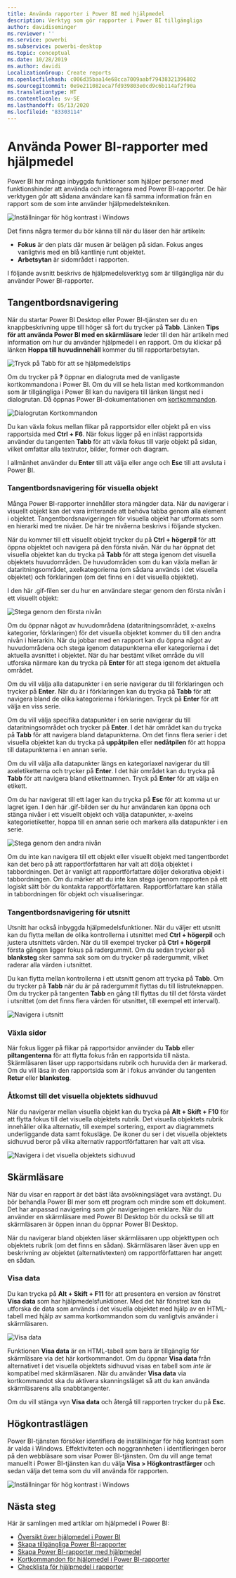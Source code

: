```yaml
---
title: Använda rapporter i Power BI med hjälpmedel
description: Verktyg som gör rapporter i Power BI tillgängliga
author: davidiseminger
ms.reviewer: ''
ms.service: powerbi
ms.subservice: powerbi-desktop
ms.topic: conceptual
ms.date: 10/28/2019
ms.author: davidi
LocalizationGroup: Create reports
ms.openlocfilehash: c006d35baa14e68cca7009aabf79438321396802
ms.sourcegitcommit: 0e9e211082eca7fd939803e0cd9c6b114af2f90a
ms.translationtype: HT
ms.contentlocale: sv-SE
ms.lasthandoff: 05/13/2020
ms.locfileid: "83303114"
---
```

# <a name="consume-power-bi-reports-by-using-accessibility-features"></a>Använda Power BI-rapporter med hjälpmedel
Power BI har många inbyggda funktioner som hjälper personer med funktionshinder att använda och interagera med Power BI-rapporter. De här verktygen gör att sådana användare kan få samma information från en rapport som de som inte använder hjälpmedelstekniken.

![Inställningar för hög kontrast i Windows](media/desktop-accessibility/accessibility-consuming-tools-01.png)

Det finns några termer du bör känna till när du läser den här artikeln:

* **Fokus** är den plats där musen är belägen på sidan. Fokus anges vanligtvis med en blå kantlinje runt objektet.
* **Arbetsytan** är sidområdet i rapporten.

I följande avsnitt beskrivs de hjälpmedelsverktyg som är tillgängliga när du använder Power BI-rapporter.

## <a name="keyboard-navigation"></a>Tangentbordsnavigering

När du startar Power BI Desktop eller Power BI-tjänsten ser du en knappbeskrivning uppe till höger så fort du trycker på **Tabb**. Länken **Tips för att använda Power BI med en skärmläsare** leder till den här artikeln med information om hur du använder hjälpmedel i en rapport. Om du klickar på länken **Hoppa till huvudinnehåll** kommer du till rapportarbetsytan.

![Tryck på Tabb för att se hjälpmedelstips](media/desktop-accessibility/accessibility-consuming-tools-02.png)

Om du trycker på **?** öppnar en dialogruta med de vanligaste kortkommandona i Power BI. Om du vill se hela listan med kortkommandon som är tillgängliga i Power BI kan du navigera till länken längst ned i dialogrutan. Då öppnas Power BI-dokumentationen om [kortkommandon](desktop-accessibility-keyboard-shortcuts.md).

![Dialogrutan Kortkommandon](media/desktop-accessibility/accessibility-consuming-tools-03.png)

Du kan växla fokus mellan flikar på rapportsidor eller objekt på en viss rapportsida med **Ctrl + F6**. När fokus ligger på en inläst rapportsida använder du tangenten **Tabb** för att växla fokus till varje objekt på sidan, vilket omfattar alla textrutor, bilder, former och diagram. 

I allmänhet använder du **Enter** till att välja eller ange och **Esc** till att avsluta i Power BI.

### <a name="keyboard-navigation-for-visuals"></a>Tangentbordsnavigering för visuella objekt

Många Power BI-rapporter innehåller stora mängder data. När du navigerar i visuellt objekt kan det vara irriterande att behöva tabba genom alla element i objektet. Tangentbordsnavigeringen för visuella objekt har utformats som en hierarki med tre nivåer. De här tre nivåerna beskrivs i följande stycken.

När du kommer till ett visuellt objekt trycker du på **Ctrl + högerpil** för att öppna objektet och navigera på den första nivån. När du har öppnat det visuella objektet kan du trycka på **Tabb** för att stega igenom det visuella objektets huvudområden. De huvudområden som du kan växla mellan är dataritningsområdet, axelkategorierna (om sådana används i det visuella objektet) och förklaringen (om det finns en i det visuella objektet).

I den här .gif-filen ser du hur en användare stegar genom den första nivån i ett visuellt objekt:

![Stega genom den första nivån](media/desktop-accessibility/accessibility-consuming-tools-04.gif)

Om du öppnar något av huvudområdena (dataritningsområdet, x-axelns kategorier, förklaringen) för det visuella objektet kommer du till den andra nivån i hierarkin. När du jobbar med en rapport kan du öppna något av huvudområdena och stega igenom datapunkterna eller kategorierna i det aktuella avsnittet i objektet. När du har bestämt vilket område du vill utforska närmare kan du trycka på **Enter** för att stega igenom det aktuella området.

Om du vill välja alla datapunkter i en serie navigerar du till förklaringen och trycker på **Enter**. När du är i förklaringen kan du trycka på **Tabb** för att navigera bland de olika kategorierna i förklaringen. Tryck på **Enter** för att välja en viss serie.

Om du vill välja specifika datapunkter i en serie navigerar du till dataritningsområdet och trycker på **Enter**. I det här området kan du trycka på **Tabb** för att navigera bland datapunkterna. Om det finns flera serier i det visuella objektet kan du trycka på **uppåtpilen** eller **nedåtpilen** för att hoppa till datapunkterna i en annan serie.

Om du vill välja alla datapunkter längs en kategoriaxel navigerar du till axeletiketterna och trycker på **Enter**. I det här området kan du trycka på **Tabb** för att navigera bland etikettnamnen. Tryck på **Enter** för att välja en etikett.

Om du har navigerat till ett lager kan du trycka på **Esc** för att komma ut ur lagret igen. I den här .gif-bilden ser du hur användaren kan öppna och stänga nivåer i ett visuellt objekt och välja datapunkter, x-axelns kategorietiketter, hoppa till en annan serie och markera alla datapunkter i en serie.

![Stega genom den andra nivån](media/desktop-accessibility/accessibility-consuming-tools-05.gif)

Om du inte kan navigera till ett objekt eller visuellt objekt med tangentbordet kan det bero på att rapportförfattaren har valt att dölja objektet i tabbordningen. Det är vanligt att rapportförfattare döljer dekorativa objekt i tabbordningen. Om du märker att du inte kan stega igenom rapporten på ett logiskt sätt bör du kontakta rapportförfattaren. Rapportförfattare kan ställa in tabbordningen för objekt och visualiseringar.

### <a name="keyboard-navigation-for-slicers"></a>Tangentbordsnavigering för utsnitt

Utsnitt har också inbyggda hjälpmedelsfunktioner. När du väljer ett utsnitt kan du flytta mellan de olika kontrollerna i utsnittet med **Ctrl + högerpil** och justera utsnittets värden. När du till exempel trycker på **Ctrl + högerpil** första gången ligger fokus på radergummit. Om du sedan trycker på **blanksteg** sker samma sak som om du trycker på radergummit, vilket raderar alla värden i utsnittet.

Du kan flytta mellan kontrollerna i ett utsnitt genom att trycka på **Tabb**. Om du trycker på **Tabb** när du är på radergummit flyttas du till listruteknappen. Om du trycker på tangenten **Tabb** en gång till flyttas du till det första värdet i utsnittet (om det finns flera värden för utsnittet, till exempel ett intervall).

![Navigera i utsnitt](media/desktop-accessibility/accessibility-consuming-tools-06.png)

### <a name="switching-pages"></a>Växla sidor

När fokus ligger på flikar på rapportsidor använder du **Tabb** eller **piltangenterna** för att flytta fokus från en rapportsida till nästa. Skärmläsaren läser upp rapportsidans rubrik och huruvida den är markerad. Om du vill läsa in den rapportsida som är i fokus använder du tangenten **Retur** eller **blanksteg**.

### <a name="accessing-the-visual-header"></a>Åtkomst till det visuella objektets sidhuvud
När du navigerar mellan visuella objekt kan du trycka på **Alt + Skift + F10** för att flytta fokus till det visuella objektets rubrik. Det visuella objektets rubrik innehåller olika alternativ, till exempel sortering, export av diagrammets underliggande data samt fokusläge. De ikoner du ser i det visuella objektets sidhuvud beror på vilka alternativ rapportförfattaren har valt att visa.

![Navigera i det visuella objektets sidhuvud](media/desktop-accessibility/accessibility-consuming-tools-07.png)

## <a name="screen-reader"></a>Skärmläsare

När du visar en rapport är det bäst låta avsökningsläget vara avstängt. Du bör behandla Power BI mer som ett program och mindre som ett dokument. Det har anpassad navigering som gör navigeringen enklare. När du använder en skärmläsare med Power BI Desktop bör du också se till att skärmläsaren är öppen innan du öppnar Power BI Desktop.

När du navigerar bland objekten läser skärmläsaren upp objekttypen och objektets rubrik (om det finns en sådan). Skärmläsaren läser även upp en beskrivning av objektet (alternativtexten) om rapportförfattaren har angett en sådan.

### <a name="show-data"></a>Visa data
Du kan trycka på **Alt + Skift + F11** för att presentera en version av fönstret **Visa data** som har hjälpmedelsfunktioner. Med det här fönstret kan du utforska de data som används i det visuella objektet med hjälp av en HTML-tabell med hjälp av samma kortkommandon som du vanligtvis använder i skärmläsaren.

![Visa data](media/desktop-accessibility/accessibility-04.png)

Funktionen **Visa data** är en HTML-tabell som bara är tillgänglig för skärmläsare via det här kortkommandot. Om du öppnar **Visa data** från alternativet i det visuella objektets sidhuvud visas en tabell som *inte* är kompatibel med skärmläsaren.  När du använder **Visa data** via kortkommandot ska du aktivera skanningsläget så att du kan använda skärmläsarens alla snabbtangenter.

Om du vill stänga vyn **Visa data** och återgå till rapporten trycker du på **Esc**.

## <a name="high-contrast-modes"></a>Högkontrastlägen

Power BI-tjänsten försöker identifiera de inställningar för hög kontrast som är valda i Windows. Effektiviteten och noggrannheten i identifieringen beror på den webbläsare som visar Power BI-tjänsten. Om du vill ange temat manuellt i Power BI-tjänsten kan du välja **Visa > Högkontrastfärger** och sedan välja det tema som du vill använda för rapporten.

![Inställningar för hög kontrast i Windows](media/desktop-accessibility/accessibility-consuming-tools-01.png)


## <a name="next-steps"></a>Nästa steg

Här är samlingen med artiklar om hjälpmedel i Power BI:

* [Översikt över hjälpmedel i Power BI](desktop-accessibility-overview.md) 
* [Skapa tillgängliga Power BI-rapporter](desktop-accessibility-creating-reports.md) 
* [Skapa Power BI-rapporter med hjälpmedel](desktop-accessibility-creating-tools.md)
* [Kortkommandon för hjälpmedel i Power BI-rapporter](desktop-accessibility-keyboard-shortcuts.md)
* [Checklista för hjälpmedel i rapporter](desktop-accessibility-creating-reports.md#report-accessibility-checklist)


